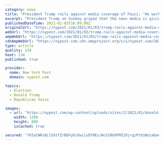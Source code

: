 ```yaml
---
category: news
title: "President Trump rails against media coverage of Fauci: ‘He works for me’"
excerpt: "President Trump on Sunday griped that the news media is giving Dr. Anthony Fauci credit for the coronavirus response that he deserves."
publishedDateTime: 2021-01-03T16:09:00Z
originalUrl: "https://nypost.com/2021/01/03/trump-rails-against-media-coverage-of-fauci-he-works-for-me/"
webUrl: "https://nypost.com/2021/01/03/trump-rails-against-media-coverage-of-fauci-he-works-for-me/"
ampWebUrl: "https://nypost.com/2021/01/03/trump-rails-against-media-coverage-of-fauci-he-works-for-me/amp/"
cdnAmpWebUrl: "https://nypost-com.cdn.ampproject.org/c/s/nypost.com/2021/01/03/trump-rails-against-media-coverage-of-fauci-he-works-for-me/amp/"
type: article
quality: 134
heat: 134
published: true

provider:
  name: New York Post
  domain: nypost.com

topics:
  - Election
  - Donald Trump
  - Republican Voice

images:
  - url: "https://nypost.com/wp-content/uploads/sites/2/2021/01/donald-trump-anthony-fauci.jpg?quality=90&strip=all&w=1200"
    width: 1200
    height: 800
    isCached: true

secured: "7HIaCWRs8LlSXtfZrBDFyD/Uwiis97HEs/WcS1RhOFMI29jrgiPrb1WzLmGwCmWPKxTrOgGJ5WolxvHL659gl0DCG3XM0wtnhM/+b0HtsdfdveTWtoHRZWCAiwt8PYU+D/BFGrP+P4Ppgg4DosKVW6jKa+Mg1xSow+k6M7iPglXr/8qs1nqwirDP/kyqL9r4w9iy00GwfgDX7w48NnG6k293zjzTIUUGOrCOxFxakpR4hRn0+CdE/pns+cRBf2dOOwdc8swoPFTspdWj3KxNFaXKyLcHpqZPKwDJ2nbvbC2c9gvVXMAePVmAxhHR5N99DvHiD+/kOGGvV225K2AKbzK1dxjVcqiVF/K8Wd0Olxc=;VaU6yEI5w4/lfO2hXEsdhQ=="
---
```


